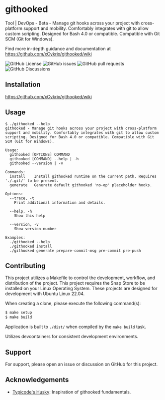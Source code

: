 
# githooked

Tool | DevOps - Beta - Manage git hooks across your project with cross-platform support and mobility. Comfortably integrates with git to allow custom scripting. Designed for Bash 4.0 or compatible. Compatible with Git SCM (Git for Windows).

Find more in-depth guidance and documentation at https://github.com/xCykrix/githooked/wiki

![GitHub License](https://img.shields.io/github/license/xCykrix/githooked?style=for-the-badge&logo=github&cacheSeconds=86400)
![GitHub issues](https://img.shields.io/github/issues/xCykrix/githooked?style=for-the-badge&logo=github&cacheSeconds=3600)
![GitHub pull requests](https://img.shields.io/github/issues-pr/xCykrix/githooked?style=for-the-badge&logo=github&cacheSeconds=3600)
![GitHub Discussions](https://img.shields.io/github/discussions/xCykrix/githooked?style=for-the-badge&logo=github&cacheSeconds=3600)

## Installation

https://github.com/xCykrix/githooked/wiki

## Usage

```
$ ./githooked --help
githooked - Manage git hooks across your project with cross-platform support and mobility. Comfortably integrates with git to allow custom scripting. Designed for Bash 4.0 or compatible. Compatible with Git SCM (Git for Windows).

Usage:
  githooked [OPTIONS] COMMAND
  githooked [COMMAND] --help | -h
  githooked --version | -v

Commands:
  install    Install githooked runtime on the current path. Requires './.git/' to be present.
  generate   Generate default githooked 'no-op' placeholder hooks.

Options:
  --trace, -t
    Print additional information and details.

  --help, -h
    Show this help

  --version, -v
    Show version number

Examples:
  ./githooked --help
  ./githooked install
  ./githooked generate prepare-commit-msg pre-commit pre-push
```

## Contributing

This project utilizes a Makefile to control the development, workflow, and distribution of the project. This project requires the Snap Store to be installed on your Linux Operating System. These projects are designed for development with Ubuntu Linux 22.04.

When creating a clone, please execute the following command(s):

```sh
$ make setup
$ make build
```

Application is built to `./dist/` when compiled by the `make build` task.

Utilizes devcontainers for consistent development environments.

## Support

For support, please open an issue or discussion on GitHub for this project.

## Acknowledgements

- [Typicode's Husky](https://github.com/typicode/husky): Inspiration of githooked fundamentals.
